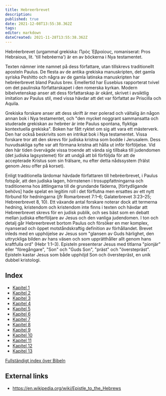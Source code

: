 ```yaml
---
title: Hebreerbrevet
description: 
published: true
date: 2021-12-08T13:55:38.362Z
tags: 
editor: markdown
dateCreated: 2021-11-28T13:55:38.362Z
---
```


Hebréerbrevet (urgammal grekiska: Πρὸς Ἑβραίους, romaniserat: Pros Hebraious, lit. 'till hebréerna') är en av böckerna i Nya testamentet.

Texten nämner inte namnet på dess författare, utan tillskrevs traditionellt aposteln Paulus. De flesta av de antika grekiska manuskripten, det gamla syriska Peshitto och några av de gamla latinska manuskripten har hebréerbrevet bland Paulus brev. Emellertid har Eusebius rapporterat tvivel om det paulinska författarskapet i den romerska kyrkan. Modern bibelvetenskap anser att dess författarskap är okänt, skrivet i avsiktlig imitation av Paulus stil, med vissa hävdar att det var författat av Priscilla och Aquila.

Grekiska forskare anser att dess skrift är mer polerad och vältalig än någon annan bok i Nya testamentet, och "den mycket noggrant sammansatta och studerade grekiskan av hebréer är inte Paulus spontana, flyktiga kontextuella grekiska". Boken har fått ryktet om sig att vara ett mästerverk. Den har också beskrivits som en intrikat bok i Nya testamentet. Vissa forskare tror att den skrevs för judiska kristna som bodde i Jerusalem. Dess huvudsakliga syfte var att förmana kristna att hålla ut inför förföljelse. Vid den här tiden övervägde vissa troende att vända sig tillbaka till judendomen (det judiska lagsystemet) för att undgå att bli förföljda för att de accepterade Kristus som sin frälsare, nu efter detta nådssystem (frälst genom Jesu offer på korset).

Enligt traditionella lärdomar hävdade författaren till hebréerbrevet, i Paulus fotspår, att den judiska lagen, hörnstenen i trosuppfattningarna och traditionerna hos ättlingarna till de grundande fäderna, [förtydligande behövs] hade spelat en legitim roll i det förflutna men ersattes av ett nytt förbund för hedningarna (jfr Romarbrevet 7:1–6; Galaterbrevet 3:23–25; Hebreerbrevet 8, 10). Ett växande antal forskare noterar dock att termerna hedning, kristendom och kristendom inte finns i texten och hävdar att Hebreerbrevet skrevs för en judisk publik, och ses bäst som en debatt mellan judiska efterföljare av Jesus och den vanliga judendomen. I ton och detalj går Hebreerbrevet bortom Paulus och försöker en mer komplex, nyanserad och öppet motståndskraftig definition av förhållandet. Brevet inleds med en upphöjelse av Jesus som "glansen av Guds härlighet, den uttryckliga bilden av hans väsen och som upprätthåller allt genom hans kraftfulla ord" (Hebr 1:1–3). Episteln presenterar Jesus med titlarna "pionjär" eller "föregångare", "Son" och "Guds Son", "präst" och "överstepräst". Episteln kastar Jesus som både upphöjd Son och överstepräst, en unik dubbel kristologi.

## Index

- [Kapitel 1](/sv/Bible/Hebrews/1)
- [Kapitel 2](/sv/Bible/Hebrews/2)
- [Kapitel 3](/sv/Bible/Hebrews/3)
- [Kapitel 4](/sv/Bible/Hebrews/4)
- [Kapitel 5](/sv/Bible/Hebrews/5)
- [Kapitel 6](/sv/Bible/Hebrews/6)
- [Kapitel 7](/sv/Bible/Hebrews/7)
- [Kapitel 8](/sv/Bible/Hebrews/8)
- [Kapitel 9](/sv/Bible/Hebrews/9)
- [Kapitel 10](/sv/Bible/Hebrews/10)
- [Kapitel 11](/sv/Bible/Hebrews/11)
- [Kapitel 12](/sv/Bible/Hebrews/12)
- [Kapitel 13](/sv/Bible/Hebrews/13)


[Fullständigt index över Bibeln](/sv/index/bible)


## External links

- https://en.wikipedia.org/wiki/Epistle_to_the_Hebrews